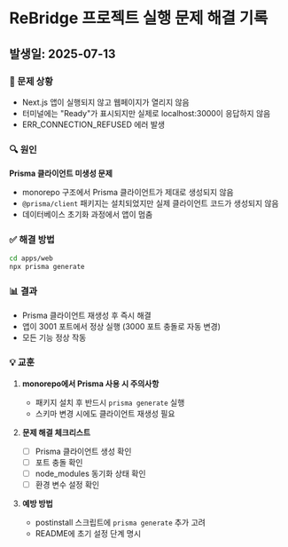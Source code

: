 # ReBridge 프로젝트 실행 문제 해결 기록

## 발생일: 2025-07-13

### 🔴 문제 상황
- Next.js 앱이 실행되지 않고 웹페이지가 열리지 않음
- 터미널에는 "Ready"가 표시되지만 실제로 localhost:3000이 응답하지 않음
- ERR_CONNECTION_REFUSED 에러 발생

### 🔍 원인
**Prisma 클라이언트 미생성 문제**
- monorepo 구조에서 Prisma 클라이언트가 제대로 생성되지 않음
- `@prisma/client` 패키지는 설치되었지만 실제 클라이언트 코드가 생성되지 않음
- 데이터베이스 초기화 과정에서 앱이 멈춤

### ✅ 해결 방법
```bash
cd apps/web
npx prisma generate
```

### 📊 결과
- Prisma 클라이언트 재생성 후 즉시 해결
- 앱이 3001 포트에서 정상 실행 (3000 포트 충돌로 자동 변경)
- 모든 기능 정상 작동

### 💡 교훈
1. **monorepo에서 Prisma 사용 시 주의사항**
   - 패키지 설치 후 반드시 `prisma generate` 실행
   - 스키마 변경 시에도 클라이언트 재생성 필요

2. **문제 해결 체크리스트**
   - [ ] Prisma 클라이언트 생성 확인
   - [ ] 포트 충돌 확인
   - [ ] node_modules 동기화 상태 확인
   - [ ] 환경 변수 설정 확인

3. **예방 방법**
   - postinstall 스크립트에 `prisma generate` 추가 고려
   - README에 초기 설정 단계 명시